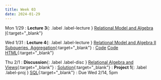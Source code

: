 ```yaml
---
title: Week 03
date: 2024-01-29
---
```



Mon 1/29
: **Lecture 3**{: .label .label-lecture } [Relational Model and Algebra I](https://docs.google.com/presentation/u/1/d/1kff-8_-2OFhiaLrG98HW2tcapxc177AKqu_25IYwGUo/edit#slide=id.g240aa56c3be_0_84){:target="\_blank"}

Wed 1/31
: **Lecture 4**{: .label .label-lecture } [Relational Model and Algebra II](https://docs.google.com/presentation/d/1tbShn0AWi9LyeUZXGsACpo0vXZ-sk0Dt40Xt6_5JX-4/edit#slide=id.g240c89794b3_0_987) [Subqueries, Aggregation](https://docs.google.com/presentation/d/1oio2MHKmTHax-RcpWnAmZcv8qHKVH0ilKo2IBPL2RLk/edit#slide=id.g24229eb25b9_0_472){:target="\_blank"}
	: [Code](https://data101.datahub.berkeley.edu/hub/user-redirect/git-pull?repo=https%3A%2F%2Fgithub.com%2Fcal-data-eng%2Fsp24-materials.git&urlpath=lab%2Ftree%2Fsp24-materials.git%2Flecture%2Flec04%2Flec04.ipynb&branch=main) [Code HTML](https://www.data101.org/sp24/resources/assets/lectures/lec04/lec04.html){:target="\_blank"}

Thu 2/1
: **Discussion**{: .label .label-disc } [Relational Algebra and Views](https://drive.google.com/file/d/1ZktgypK5iaK94Wo8jT3_3URxFyGEz2NP/view?usp=sharing){:target="\_blank"}
  : [Solution](https://drive.google.com/file/d/1WG8hK5o_swIUuWzwfFvyfe-iCIb9pnH8/view?usp=sharing){:target="_blank"}
: **Project 1**{: .label .label-proj } [SQL](https://data101.datahub.berkeley.edu/hub/user-redirect/git-pull?repo=https%3A%2F%2Fgithub.com%2Fcal-data-eng%2Fsp24-materials.git&urlpath=lab%2Ftree%2Fsp24-materials.git%2Fproj%2Fproj1&branch=main){:target="\_blank"}
  : Due Wed 2/14, 5pm
